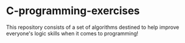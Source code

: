 # C-programming-exercises
This repository consists of a set of algorithms destined to help improve everyone's logic skills when it comes to programming!
